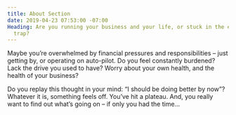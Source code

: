 ```yaml
---
title: About Section
date: 2019-04-23 07:53:00 -07:00
Heading: Are you running your business and your life, or stuck in the entrepreneurial
  trap?
---
```


Maybe you’re overwhelmed by financial pressures and responsibilities – just getting by, or operating on auto-pilot. Do you feel constantly burdened? Lack the drive you used to have? Worry about your own health, and the health of your business?

Do you replay this thought in your mind: “I should be doing better by now”? Whatever it is, something feels off. You’ve hit a plateau. And, you really want to find out what’s going on – if only you had the time…